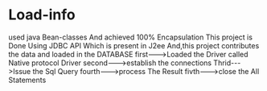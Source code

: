 # Load-info
used java Bean-classes And achieved 100% Encapsulation
This project is Done Using JDBC API Which is present in J2ee
And,this project contributes the data and loaded in the DATABASE
first--->Loaded the Driver called Native protocol Driver
second--->establish the connections
Thrid--->Issue the Sql Query
fourth--->process The Result
fivth--->close the All Statements
